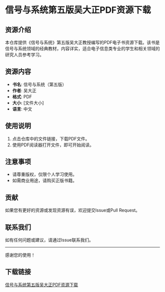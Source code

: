 # 信号与系统第五版吴大正PDF资源下载

## 资源介绍

本仓库提供《信号与系统》第五版吴大正教授编写的PDF电子书资源下载。该书是信号与系统领域的经典教材，内容详实，适合电子信息类专业的学生和相关领域的研究人员参考学习。

## 资源内容

- **书名**: 信号与系统（第五版）
- **作者**: 吴大正
- **格式**: PDF
- **大小**: [文件大小]
- **语言**: 中文

## 使用说明

1. 点击仓库中的文件链接，下载PDF文件。
2. 使用PDF阅读器打开文件，即可开始阅读。

## 注意事项

- 请尊重版权，仅限个人学习使用。
- 如需商业用途，请购买正版书籍。

## 贡献

如果您有更好的资源或发现资源有误，欢迎提交Issue或Pull Request。

## 联系我们

如有任何问题或建议，请通过Issue联系我们。

---

感谢您的使用！

## 下载链接

[信号与系统第五版吴大正PDF资源下载](https://pan.quark.cn/s/9157ec6892c6)